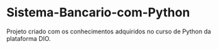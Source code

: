 # Sistema-Bancario-com-Python
Projeto criado com os conhecimentos adquiridos no curso de Python da plataforma DIO.
